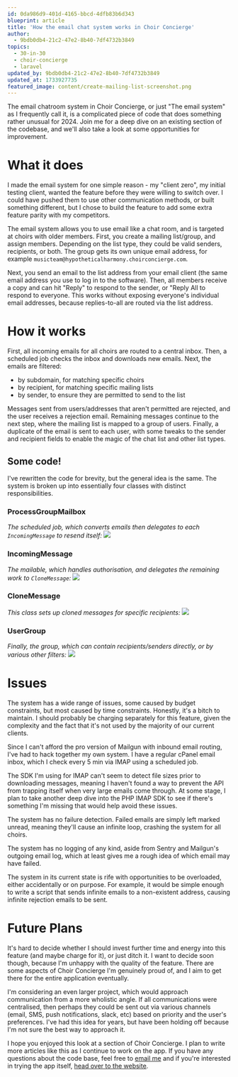 ```yaml
---
id: 0da986d9-401d-4165-bbcd-4dfb83b6d343
blueprint: article
title: 'How the email chat system works in Choir Concierge'
author:
  - 9bdb0db4-21c2-47e2-8b40-7df4732b3849
topics:
  - 30-in-30
  - choir-concierge
  - laravel
updated_by: 9bdb0db4-21c2-47e2-8b40-7df4732b3849
updated_at: 1733927735
featured_image: content/create-mailing-list-screenshot.png
---
```

The email chatroom system in Choir Concierge, or just "The email system" as I frequently call it, is a complicated piece of code that does something rather unusual for 2024. Join me for a deep dive on an existing section of the codebase, and we'll also take a look at some opportunities for improvement.

# What it does
I made the email system for one simple reason - my "client zero", my initial testing client, wanted the feature before they were willing to switch over. I could have pushed them to use other communication methods, or built something different, but I chose to build the feature to add some extra feature parity with my competitors.

The email system allows you to use email like a chat room, and is targeted at choirs with older members. First, you create a mailing list/group, and assign members. Depending on the list type, they could be valid senders, recipients, or both. The group gets its own unique email address, for example `musicteam@hypotheticalharmony.choirconcierge.com`.

Next, you send an email to the list address from your email client (the same email address you use to log in to the software). Then, all members receive a copy and can hit "Reply" to respond to the sender, or "Reply All to respond to everyone. This works without exposing everyone's individual email addresses, because replies-to-all are routed via the list address.

# How it works
First, all incoming emails for all choirs are routed to a central inbox. Then, a scheduled job checks the inbox and downloads new emails. Next, the emails are filtered:
- by subdomain, for matching specific choirs
- by recipient, for matching specific mailing lists
- by sender, to ensure they are permitted to send to the list

Messages sent from users/addresses that aren't permitted are rejected, and the user receives a rejection email. Remaining messages continue to the next step, where the mailing list is mapped to a group of users. Finally, a duplicate of the email is sent to each user, with some tweaks to the sender and recipient fields to enable the magic of the chat list and other list types.

## Some code!
I've rewritten the code for brevity, but the general idea is the same. The system is broken up into essentially four classes with distinct responsibilities.

### ProcessGroupMailbox
_The scheduled job, which converts emails then delegates to each `IncomingMessage` to resend itself:_
![](/assets/content/mailing-lists-article/processgroupmailbox.png)

### IncomingMessage
_The mailable, which handles authorisation, and delegates the remaining work to `CloneMessage`:_
![](/assets/content/mailing-lists-article/incomingmessage.png)

### CloneMessage
_This class sets up cloned messages for specific recipients:_
![](/assets/content/mailing-lists-article/clonemessage.png)

### UserGroup
_Finally, the group, which can contain recipients/senders directly, or by various other filters:_
![](/assets/content/mailing-lists-article/usergroup.png)

# Issues
The system has a wide range of issues, some caused by budget constraints, but most caused by time constraints. Honestly, it's a bitch to maintain. I should probably be charging separately for this feature, given the complexity and the fact that it's not used by the majority of our current clients. 

Since I can't afford the pro version of Mailgun with inbound email routing, I've had to hack together my own system. I have a regular cPanel email inbox, which I check every 5 min via IMAP using a scheduled job.

The SDK I'm using for IMAP can't seem to detect file sizes prior to downloading messages, meaning I haven't found a way to prevent the API from trapping itself when very large emails come through. At some stage, I plan to take another deep dive into the PHP IMAP SDK to see if there's something I'm missing that would help avoid these issues. 

The system has no failure detection. Failed emails are simply left marked unread, meaning they'll cause an infinite loop, crashing the system for all choirs.

The system has no logging of any kind, aside from Sentry and Mailgun's outgoing email log, which at least gives me a rough idea of which email may have failed. 

The system in its current state is rife with opportunities to be overloaded, either accidentally or on purpose. For example, it would be simple enough to write a script that sends infinite emails to a non-existent address, causing infinite rejection emails to be sent.


# Future Plans
It's hard to decide whether I should invest further time and energy into this feature (and maybe charge for it), or just ditch it. I want to decide soon though, because I'm unhappy with the quality of the feature. There are some aspects of Choir Concierge I'm genuinely proud of, and I aim to get there for the entire application eventually.

I'm considering an even larger project, which would approach communication from a more wholistic angle. If all communications were centralised, then perhaps they could be sent out via various channels (email, SMS, push notifications, slack, etc) based on priority and the user's preferences. I've had this idea for years, but have been holding off because I'm not sure the best way to approach it. 

I hope you enjoyed this look at a section of Choir Concierge. I plan to write more articles like this as I continue to work on the app. If you have any questions about the code base, feel free to [email me](mailto:hayleybech@gmail.com) and if you're interested in trying the app itself, [head over to the website](https://www.choirconcierge.com).